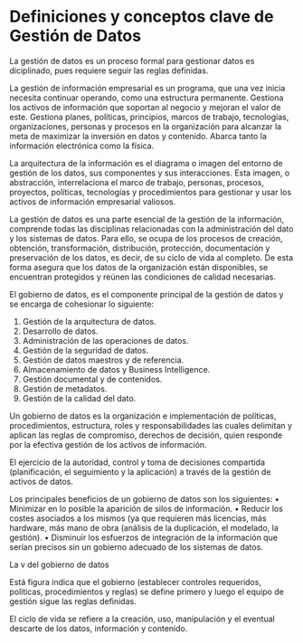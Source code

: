 # Definiciones y conceptos clave de Gestión de Datos

La gestión de datos es un proceso formal para gestionar datos es diciplinado, pues requiere seguir las reglas definidas. 

La gestión de información empresarial es un programa, que una vez inicia necesita continuar operando, como una estructura permanente. Gestiona los activos de información que soportan al negocio y mejoran el valor de este. Gestiona planes, políticas, principios, marcos de trabajo, tecnologías, organizaciones, personas y procesos en la organización para alcanzar la meta de maximizar la inversión en datos y contenido. Abarca tanto la información electrónica como la física.

La arquitectura de la información es el diagrama o imagen del entorno de gestión de los datos, sus componentes y sus interacciones. Esta imagen, o abstracción, interrelaciona el marco de trabajo, personas, procesos, proyectos, políticas, tecnologías y procedimientos para gestionar y usar los activos de información empresarial valiosos.

La gestión de datos es una parte esencial de la gestión de la información, comprende todas las disciplinas relacionadas con la administración del dato y los sistemas de datos. Para ello, se ocupa de los procesos de creación, obtención, transformación, distribución, protección, documentación y preservación de los datos, es decir, de su ciclo de vida al completo. De esta forma asegura que los datos de la organización están disponibles, se encuentran protegidos y reúnen las condiciones de calidad necesarias.

El gobierno de datos, es el componente principal de la gestión de datos y se encarga de cohesionar lo siguiente:
1.	Gestión de la arquitectura de datos.
2.	Desarrollo de datos.
3.	Administración de las operaciones de datos.
4.	Gestión de la seguridad de datos.
5.	Gestión de datos maestros y de referencia.
6.	Almacenamiento de datos y Business Intelligence.
7.	Gestión documental y de contenidos.
8.	Gestión de metadatos.
9.	Gestión de la calidad del dato.

Un gobierno de datos es la organización e implementación de políticas, procedimientos, estructura, roles y responsabilidades las cuales delimitan y aplican las reglas de compromiso, derechos de decisión, quien responde por la efectiva gestión de los activos de información.

El ejercicio de la autoridad, control y toma de decisiones compartida (planificación, el seguimiento y la aplicación) a través de la gestión de activos de datos.

Los principales beneficios de un gobierno de datos son los siguientes:
•	Minimizar en lo posible la aparición de silos de información.
•	Reducir los costes asociados a los mismos (ya que requieren más licencias, más hardware, más mano de obra (análisis de la duplicación, el modelado, la gestión).
•	Disminuir los esfuerzos de integración de la información que serían precisos sin un gobierno adecuado de los sistemas de datos.












La v del gobierno de datos

Está figura indica que el gobierno (establecer controles requeridos, políticas, procedimientos y reglas) se define primero y luego el equipo de gestión sigue las reglas definidas.

El ciclo de vida se refiere a la creación, uso, manipulación y el eventual descarte de los datos, información y contenido.
